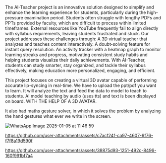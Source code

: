 The AI-Teacher project is an innovative solution designed to simplify and enhance the learning experience for students, particularly during the high-pressure examination period. Students often struggle with lengthy PDFs and PPTs provided by faculty, which are difficult to process within limited timeframes. External resources like YouTube frequently fail to align directly with syllabus requirements, leaving students frustrated and stuck.
Our project addresses these challenges through:
A 3D virtual teacher that analyzes and teaches content interactively.
A doubt-solving feature for instant query resolution.
An activity tracker with a heatmap graph to monitor learning streaks and progress, motivating consistent study habits and helping students visualize their daily achievements.
With AI-Teacher, students can study smarter, stay organized, and tackle their syllabus effectively, making education more personalized, engaging, and efficient.

This project focuses on creating a virtual 3D avatar capable of performing accurate lip-syncing in real-time.
We have to upload the ppt/pdf you want to learn. It will analyze the text and feed the data to model to teach to students. AI model teaching by audio (uses tts) and text is been displayed on board. WITH THE HELP OF A 3D AVATAR.

It also had maths gesture solver, in which it solves the problem by analyzing the hand gestures what ever we write in the screen.

![WhatsApp Image 2025-01-05 at 11 46 59](https://github.com/user-attachments/assets/520ce2d3-64ce-482d-8eaf-6d31c955cb10)



https://github.com/user-attachments/assets/c7acf24f-ca97-4607-9f76-f7f8a19d590f


https://github.com/user-attachments/assets/38875d93-1251-492c-8496-160f991bf7a4



